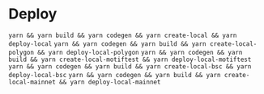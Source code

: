 
# Deploy
`yarn && yarn build && yarn codegen && yarn create-local && yarn deploy-local`
`yarn && yarn codegen && yarn build && yarn create-local-polygon && yarn deploy-local-polygon`
`yarn && yarn codegen && yarn build && yarn create-local-motiftest && yarn deploy-local-motiftest`
`yarn && yarn codegen && yarn build && yarn create-local-bsc && yarn deploy-local-bsc`
`yarn && yarn codegen && yarn build && yarn create-local-mainnet && yarn deploy-local-mainnet`
